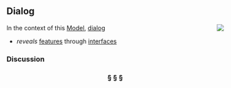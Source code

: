## Dialog

<img src="https://rawgithub.com/nikboyd/sample-domain/master/images/dialog.svg" align="right"/>

In the context of this [Model](model.md), [dialog](https://github.com/nikboyd/sample-domain/blob/master/dialog.md)

* <i>reveals</i> [features](https://github.com/nikboyd/sample-domain/blob/master/feature.md) through [interfaces](https://github.com/nikboyd/sample-domain/blob/master/interface.md)

### Discussion



<h3 align="center"><b>&sect; &sect; &sect;</b></h3>
